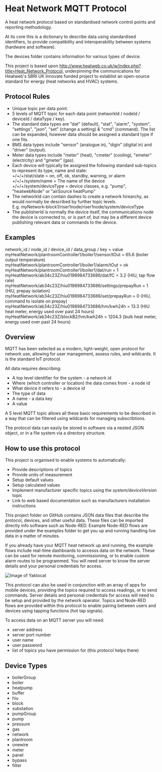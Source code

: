 # Heat Network MQTT Protocol
A heat network protocol based on standardised network control points and reporting methodology.

At its core this is a dictionary to describe data using standardised identifiers, to provide compatibility and interoperability between systems (hardware and software).

The devices folder contains information for various types of device.

This project is based upon http://www.heatweb.co.uk/w/index.php?title=Heat_Network_Protocol, underpinning the communications for Heatweb's SBRI UK Innovate funded project to establist an open-source standard for energy (heat networks and HVAC) systems.


## Protocol Rules

* Unique topic per data point.
* 5 levels of MQTT topic for each data point (networkId / nodeId / deviceId / dataType / key).
* The standard data types are "dat" (default), "stat", "alarm", "system", "settings", "json", "set" (change a setting) & "cmd" (command). The list can be expanded, however data should be assigned a standard type if one fits.
* BMS data types include "sensor" (analogue in), "digin" (digital in) and "driver" (output).
* Meter data types include "meter" (heat), "cmeter" (cooling), "emeter" (electrcity) and "gmeter" (gas).
* Each device will typically be assigned the following standard sub-topics to represent its type, name and state:<br>
  +/+/+/stat/state = on, off, ok, standby, warning, or alarm<br>
  +/+/+/system/name = The name of the device<br>
  +/+/+/system/deviceType = device classes, e.g. "pump", "heatwebNode" or "airSource heatPump"
* The networkId can contain dashes to create a network hirearchy, as would normally be described by further topic levels. <br>
  E.g. myNetwork-block1/riser1node/riser1node/system/deviceType
* The publisherId is normally the device itself, the communications node the device is connected to, or is part of, but may be a different device publishing relevant data or commands to the device.


## Examples

 network_id / node_id / device_id / data_group / key = value<br>
 myHeatNetwork/plantroomController1/boiler1/sensor/tOut = 65.6   (boiler output temperature)<br>
 myHeatNetwork/plantroomController1/boiler1/alarm/tOut = ok <br>
 myHeatNetwork/plantroomController1/boiler1/dat/run = 1   <br>
 myHeatNetwork/ab34c23Z/hiu0198984733686/dat/fC = 3.2   {HIU, tap flow rate)<br>
 myHeatNetwork/ab34c23Z/hiu0198984733686/settings/prepayRun = 1   {HIU, prepay isolation)<br>
 myHeatNetwork/ab34c23Z/hiu0198984733686/set/prepayRun = 0   {HIU, command to isolate on prepay)<br>
 myHeatNetwork/ab34c23Z/hiu0198984733686/hm/kwh24h = 13.3   {HIU heat meter, energy used over past 24 hours)<br>
 myHeatNetwork/ab34c23Z/blockB2/hm/kwh24h = 1204.3   {bulk heat meter, energy used over past 24 hours)

## Overview

MQTT has been selected as a modern, light-weight, open protocol for network use, allowing for user management, assess rules, and wildcards. It is the standard IoT protocol.

All data requires describing:

* A top level identifier for the system - a network id 
* Where (which controller or location) the data comes from - a node id
* What device it refers to - a device id
* The type of data 
* A name - a data key
* A value

A 5 level MQTT topic allows all these basic requirements to be described in a way that can be filtered using wildcards for managing subscribtions.

The protocol data can easily be stored in software via a nested JSON object, or in a file system via a directory structure.

## How to use this protocol

This project is organised to enable systems to automatically:

* Provide descriptions of topics
* Provide units of measurement
* Setup default values
* Setup calculated values
* Implement manufacturer specific topics using the *system/deviceVersion* topic
* Link to web based documentation such as manufacturers installation instructions

This project folder on GitHub contains JSON data files that describe the protocol, devices, and other useful data.  These files can be imported directly info software such as Node-RED. Example Node-RED flows are provided under the examples folder to get you up and running handling live data in a matter of minutes. 

If you already have your MQTT heat network up and running, the example flows include real-time dashboards to accesss data on the network. These can be used for remote monitoring, commissioning, or to enable custom alarm routes to be programmed.  You will need server to know the server details and your personal credentials for access.

![Image of Yaktocat](https://www.heatweb.co.uk/w/images/6/6b/Dashd1.jpg)

This protocol can also be used in conjunction with an array of apps for mobile devices, providing the topics required to access readings, or to send commands. Server details and personal credentials for access will need to be setup and provided by the network operator. Topics and Node-RED flows are provided within this protocol to enable pairing between users and devices using tapping functions (hot tap signals).

To access data on an MQTT server you will need:

* server address
* server port number
* user name
* user password
* list of topics you have permission for (this protocol helps there) 

## Device Types

* boilerGroup
* boiler
* heatpump
* buffer
* hiu
* block
* substation
* pumpGroup
* pump
* pressure
* gas
* network
* plantroom
* onewire
* meter
* panel
* bypass
* filter

